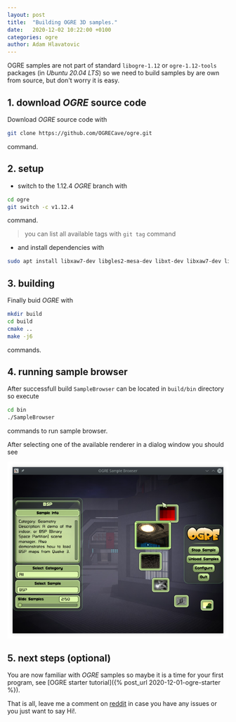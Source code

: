```yaml
---
layout: post
title:  "Building OGRE 3D samples."
date:   2020-12-02 10:22:00 +0100
categories: ogre
author: Adam Hlavatovic
---
```

OGRE samples are not part of standard `libogre-1.12` or `ogre-1.12-tools` packages (in *Ubuntu 20.04 LTS*) so we need to build samples by are own from source, but don't worry it is easy.

## 1. download *OGRE* source code 

Download *OGRE* source code with 

```bash
git clone https://github.com/OGRECave/ogre.git
```

command.

## 2. setup

- switch to the 1.12.4 *OGRE* branch with

```bash
cd ogre
git switch -c v1.12.4
```

command.

> you can list all available tags with `git tag` command

- and install dependencies with

```bash
sudo apt install libxaw7-dev libgles2-mesa-dev libxt-dev libxaw7-dev libsdl2-dev cmake pkg-config g++
```

## 3. building

Finally buid *OGRE* with

```bash
mkdir build
cd build
cmake ..
make -j6
```

commands.

## 4. running sample browser

After successfull build `SampleBrowser` can be located in `build/bin` directory so execute

```bash
cd bin
./SampleBrowser
```

commands to run sample browser.

After selecting one of the available renderer in a dialog window you should see

![SampleBrowser screenshot](/assets/image/ogre_sample_browser.jpg)

## 5. next steps (optional)

You are now familiar with *OGRE* samples so maybe it is a time for your first program, see [OGRE starter tutorial]({% post_url 2020-12-01-ogre-starter %}).

That is all, leave me a comment on [reddit](https://www.reddit.com/r/gamedev/comments/k5u9fc/building_ogre_3d_samples_minitutorial_for_ubuntu/?utm_source=share&utm_medium=web2x&context=3) in case you have any issues or you just want to say Hi!.
